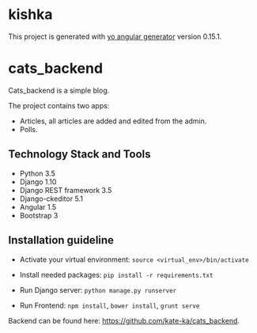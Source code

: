 # kishka

This project is generated with [yo angular generator](https://github.com/yeoman/generator-angular)
version 0.15.1.

# cats_backend

Cats_backend is a simple blog.

The project contains two apps:
  - Articles, all articles are added and edited from the admin.
  - Polls.


## Technology Stack and Tools

- Python 3.5
- Django 1.10
- Django REST framework 3.5
- Django-ckeditor 5.1
- Angular 1.5
- Bootstrap 3

## Installation guideline

 - Activate your virtual environment: `source <virtual_env>/bin/activate`
 - Install needed packages: `pip install -r requirements.txt`
 - Run Django server: `python manage.py runserver`
 
 - Run Frontend: `npm install`, `bower install`, `grunt serve`

Backend can be found here: https://github.com/kate-ka/cats_backend.

